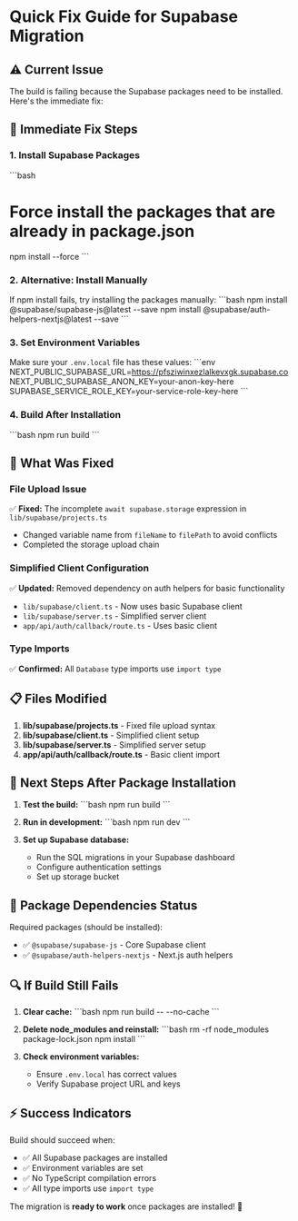 # Quick Fix Guide for Supabase Migration

## ⚠️ Current Issue
The build is failing because the Supabase packages need to be installed. Here's the immediate fix:

## 🔧 Immediate Fix Steps

### 1. Install Supabase Packages
\`\`\`bash
# Force install the packages that are already in package.json
npm install --force
\`\`\`

### 2. Alternative: Install Manually
If npm install fails, try installing the packages manually:
\`\`\`bash
npm install @supabase/supabase-js@latest --save
npm install @supabase/auth-helpers-nextjs@latest --save
\`\`\`

### 3. Set Environment Variables
Make sure your `.env.local` file has these values:
\`\`\`env
NEXT_PUBLIC_SUPABASE_URL=https://pfsziwinxezlalkevxgk.supabase.co
NEXT_PUBLIC_SUPABASE_ANON_KEY=your-anon-key-here
SUPABASE_SERVICE_ROLE_KEY=your-service-role-key-here
\`\`\`

### 4. Build After Installation
\`\`\`bash
npm run build
\`\`\`

## 🎯 What Was Fixed

### File Upload Issue
✅ **Fixed:** The incomplete `await supabase.storage` expression in `lib/supabase/projects.ts`
- Changed variable name from `fileName` to `filePath` to avoid conflicts
- Completed the storage upload chain

### Simplified Client Configuration
✅ **Updated:** Removed dependency on auth helpers for basic functionality
- `lib/supabase/client.ts` - Now uses basic Supabase client
- `lib/supabase/server.ts` - Simplified server client
- `app/api/auth/callback/route.ts` - Uses basic client

### Type Imports
✅ **Confirmed:** All `Database` type imports use `import type`

## 📋 Files Modified

1. **lib/supabase/projects.ts** - Fixed file upload syntax
2. **lib/supabase/client.ts** - Simplified client setup
3. **lib/supabase/server.ts** - Simplified server setup
4. **app/api/auth/callback/route.ts** - Basic client import

## 🚀 Next Steps After Package Installation

1. **Test the build:**
   \`\`\`bash
   npm run build
   \`\`\`

2. **Run in development:**
   \`\`\`bash
   npm run dev
   \`\`\`

3. **Set up Supabase database:**
   - Run the SQL migrations in your Supabase dashboard
   - Configure authentication settings
   - Set up storage bucket

## 📝 Package Dependencies Status

Required packages (should be installed):
- ✅ `@supabase/supabase-js` - Core Supabase client
- ✅ `@supabase/auth-helpers-nextjs` - Next.js auth helpers

## 🔍 If Build Still Fails

1. **Clear cache:**
   \`\`\`bash
   npm run build -- --no-cache
   \`\`\`

2. **Delete node_modules and reinstall:**
   \`\`\`bash
   rm -rf node_modules package-lock.json
   npm install
   \`\`\`

3. **Check environment variables:**
   - Ensure `.env.local` has correct values
   - Verify Supabase project URL and keys

## ⚡ Success Indicators

Build should succeed when:
- ✅ All Supabase packages are installed
- ✅ Environment variables are set
- ✅ No TypeScript compilation errors
- ✅ All type imports use `import type`

The migration is **ready to work** once packages are installed! 🎉
